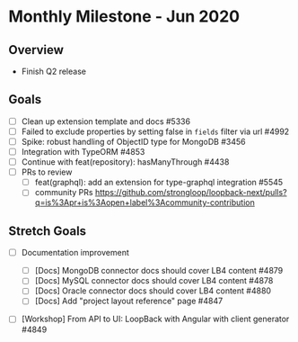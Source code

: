 # Monthly Milestone - Jun 2020

## Overview

- Finish Q2 release

## Goals

- [ ] Clean up extension template and docs #5336
- [ ] Failed to exclude properties by setting false in `fields` filter via url
      #4992
- [ ] Spike: robust handling of ObjectID type for MongoDB #3456
- [ ] Integration with TypeORM #4853
- [ ] Continue with feat(repository): hasManyThrough #4438
- [ ] PRs to review
  - [ ] feat(graphql): add an extension for type-graphql integration #5545
  - [ ] community PRs
        https://github.com/strongloop/loopback-next/pulls?q=is%3Apr+is%3Aopen+label%3Acommunity-contribution

## Stretch Goals

- [ ] Documentation improvement

  - [ ] [Docs] MongoDB connector docs should cover LB4 content #4879
  - [ ] [Docs] MySQL connector docs should cover LB4 content #4878
  - [ ] [Docs] Oracle connector docs should cover LB4 content #4880
  - [ ] [Docs] Add "project layout reference" page #4847

- [ ] [Workshop] From API to UI: LoopBack with Angular with client generator
      #4849
